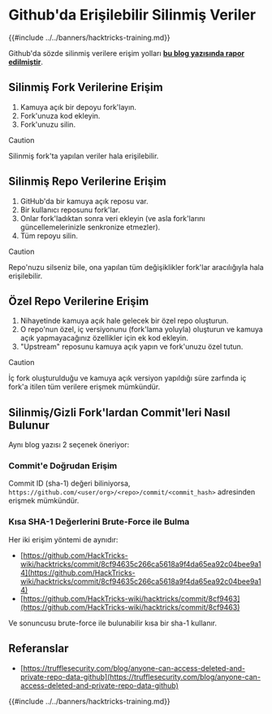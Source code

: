 # Github'da Erişilebilir Silinmiş Veriler

{{#include ../../banners/hacktricks-training.md}}

Github'da sözde silinmiş verilere erişim yolları [**bu blog yazısında rapor edilmiştir**](https://trufflesecurity.com/blog/anyone-can-access-deleted-and-private-repo-data-github).

## Silinmiş Fork Verilerine Erişim

1. Kamuya açık bir depoyu fork'layın.
2. Fork'unuza kod ekleyin.
3. Fork'unuzu silin.

> [!CAUTION]
> Silinmiş fork'ta yapılan veriler hala erişilebilir.

## Silinmiş Repo Verilerine Erişim

1. GitHub'da bir kamuya açık reposu var.
2. Bir kullanıcı reposunu fork'lar.
3. Onlar fork'ladıktan sonra veri ekleyin (ve asla fork'larını güncellemelerinizle senkronize etmezler).
4. Tüm repoyu silin.

> [!CAUTION]
> Repo'nuzu silseniz bile, ona yapılan tüm değişiklikler fork'lar aracılığıyla hala erişilebilir.

## Özel Repo Verilerine Erişim

1. Nihayetinde kamuya açık hale gelecek bir özel repo oluşturun.
2. O repo'nun özel, iç versiyonunu (fork'lama yoluyla) oluşturun ve kamuya açık yapmayacağınız özellikler için ek kod ekleyin.
3. "Upstream" reposunu kamuya açık yapın ve fork'unuzu özel tutun.

> [!CAUTION]
> İç fork oluşturulduğu ve kamuya açık versiyon yapıldığı süre zarfında iç fork'a itilen tüm verilere erişmek mümkündür.

## Silinmiş/Gizli Fork'lardan Commit'leri Nasıl Bulunur

Aynı blog yazısı 2 seçenek öneriyor:

### Commit'e Doğrudan Erişim

Commit ID (sha-1) değeri biliniyorsa, `https://github.com/<user/org>/<repo>/commit/<commit_hash>` adresinden erişmek mümkündür.

### Kısa SHA-1 Değerlerini Brute-Force ile Bulma

Her iki erişim yöntemi de aynıdır:

- [https://github.com/HackTricks-wiki/hacktricks/commit/8cf94635c266ca5618a9f4da65ea92c04bee9a14](https://github.com/HackTricks-wiki/hacktricks/commit/8cf94635c266ca5618a9f4da65ea92c04bee9a14)
- [https://github.com/HackTricks-wiki/hacktricks/commit/8cf9463](https://github.com/HackTricks-wiki/hacktricks/commit/8cf9463)

Ve sonuncusu brute-force ile bulunabilir kısa bir sha-1 kullanır.

## Referanslar

- [https://trufflesecurity.com/blog/anyone-can-access-deleted-and-private-repo-data-github](https://trufflesecurity.com/blog/anyone-can-access-deleted-and-private-repo-data-github)

{{#include ../../banners/hacktricks-training.md}}
